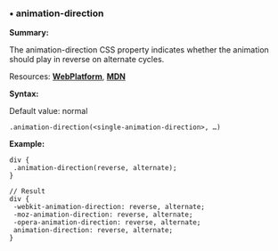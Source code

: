 ### <a name="animation-direction"></a> &#8226; animation-direction
**Summary:**

The animation-direction CSS property indicates whether the animation should play in reverse on alternate cycles.

Resources: **[WebPlatform](http://docs.webplatform.org/wiki/css/properties/animation-direction)**, **[MDN](https://developer.mozilla.org/en-US/docs/Web/CSS/animation-direction)**

**Syntax:**

Default value: normal

    .animation-direction(<single-animation-direction>, …)
  
**Example:**

    div {
     .animation-direction(reverse, alternate);
    }
    
    // Result
    div {
     -webkit-animation-direction: reverse, alternate;
     -moz-animation-direction: reverse, alternate;
     -opera-animation-direction: reverse, alternate;
     animation-direction: reverse, alternate;
    }


